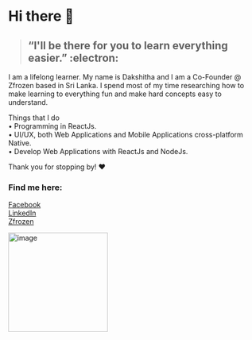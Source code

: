 # Hi there 👋

> ## “I'll be there for you to learn everything easier.” :electron:    

I am a lifelong learner. My name is Dakshitha and I am a Co-Founder @ Zfrozen based in Sri Lanka. 
I spend most of my time researching how to make learning to everything fun and make hard concepts easy to understand.

Things that I do  
• Programming in ReactJs.  
• UI/UX, both Web Applications and Mobile Applications cross-platform Native.  
• Develop Web Applications with ReactJs and NodeJs.  

Thank you for stopping by! ❤️

### Find me here:
<a rel="me" href="https://www.facebook.com/dakshithadissanayaka/">Facebook</a>  
<a rel="me" href="https://www.linkedin.com/in/dakshithadissanayaka/">LinkedIn</a>  
<a rel="me" href="https://zfrozen.com">Zfrozen</a>

<img width="200" alt="image" src="https://github.com/dakshithadissanayaka/dakshithadissanayaka/assets/45692186/2747a496-ba7c-448d-bd34-6a88adbf6e3b">
